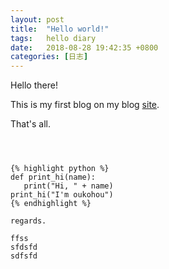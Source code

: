 ```yaml
---
layout: post
title:  "Hello world!"
tags:   hello diary
date:   2018-08-28 19:42:35 +0800
categories: [日志] 
---
```

Hello there!

This is my first blog on my blog [site](http://www.oukohou.wang/).

That's all.

```



{% highlight python %}
def print_hi(name):
   print("Hi, " + name)
print_hi("I'm oukohou")
{% endhighlight %}

regards.
```



```
ffss
sfdsfd
sdfsfd
```

